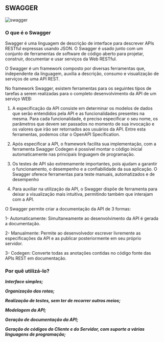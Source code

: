 

## **SWAGGER**

![swagger](https://github.com/Squad-Back-End/reprography-nodejs/blob/master/docs/swagger/swagger.png)

### O que é o Swagger

Swagger é uma linguagem de descrição de interface para descrever APIs RESTful expressas usando JSON.
O Swagger é usado junto com um conjunto de ferramentas de software de código aberto para projetar, construir, documentar e usar serviços da Web RESTful.

O Swagger é um framework composto por diversas ferramentas que, independente da linguagem, auxilia a descrição, consumo e visualização de serviços de uma API REST. 

No framework Swagger, existem ferramentas para os seguintes tipos de tarefas a serem realizadas para o completo desenvolvimento da API de um serviço WEB: 

1. A especificação da API consiste em determinar os modelos de dados que serão entendidos pela API e as  funcionalidades presentes na mesma. Para cada funcionalidade, é preciso especificar o seu nome, os parâmetros que devem ser passados no momento de sua invocação e os valores que irão ser retornados aos usuários da API. Entre esta ferramentas, podemos citar o OpenAPI Specification.

2. Após especificar a API, o framework facilita sua implementação, com a ferramenta Swagger Codegen é possível montar o código inicial automaticamente nas principais linguagem de programação.

3. Os testes de API são extremamente importantes, pois ajudam a garantir o funcionamento, o desempenho e a confiabilidade da sua aplicação. O Swagger oferece ferramentas para teste manuais, automatizados e de desempenho 

4. Para auxiliar na utilização da API, o Swagger dispõe de ferramenta para deixar a visualização mais intuitiva, permitindo também que interajam com a API.

O Swagger permite criar a documentação da API de 3 formas:

1- Automaticamente: Simultaneamente ao desenvolvimento da API é gerada a documentação.

2- Manualmente: Permite ao desenvolvedor escrever livremente as especificações da API e as publicar posteriormente em seu próprio servidor.

3- Codegen: Converte todas as anotações contidas no código fonte das APIs REST em documentação.



### **Por quê utilizá-lo?**

***Interface simples;***

***Organização das rotas;***

***Realização de testes, sem ter de recorrer outros meios;***

***Modelagem da API;***

***Geração de documentação da API;***

***Geração de códigos do Cliente e do Servidor, com suporte a várias linguagens de programação;***

